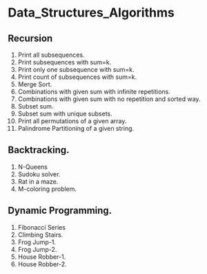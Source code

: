 # Data_Structures_Algorithms

## Recursion
1. Print all subsequences.
2. Print subsequences with sum=k.
3. Print only one subsequence with sum=k.
4. Print count of subsequences with sum=k.
5. Merge Sort.
6. Combinations with given sum with infinite repetitions.
7. Combinations with given sum with no repetition and sorted way.
8. Subset sum.
9. Subset sum with unique subsets.
10. Print all permutations of a given array.
11. Palindrome Partitioning of a given string.


## Backtracking.
1. N-Queens
2. Sudoku solver.
3. Rat in a maze.
4. M-coloring problem.


## Dynamic Programming.
1. Fibonacci Series
2. Climbing Stairs.
3. Frog Jump-1.
4. Frog Jump-2.
5. House Robber-1.
6. House Robber-2.
